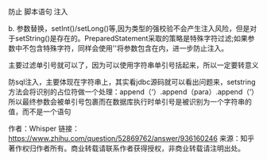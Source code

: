 防止 脚本语句 注入


b. 参数替换，setInt()/setLong()等,因为类型的强校验不会产生注入风险，但是对于setString()是存在的。PreparedStatement采取的策略是特殊字符过滤;如果参数中不包含特殊字符，同样会使用''将参数包含在内，进一步防止注入。

主要过滤单引号就可以了，因为可以使用字符串单引号括起来，所以一定要转意义

 防sql注入，主要体现在字符串上，其实看jdbc源码就可以看出问题来，setstring方法会将识别的占位符做一个处理：append（‘）.append（para）.append（’）所以最终参数会被单引号包裹而在数据库执行时单引号是被识别为一个字符串的值，而不是一个语句

作者：Whisper
链接：https://www.zhihu.com/question/52869762/answer/936160246
来源：知乎
著作权归作者所有。商业转载请联系作者获得授权，非商业转载请注明出处。